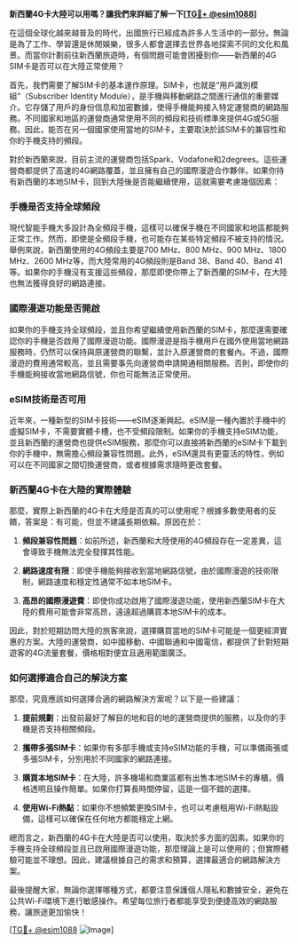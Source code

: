 **新西蘭4G卡大陸可以用嗎？讓我們來詳細了解一下[[TG💪+ @esim1088](https://t.me/s/esim1088)]**

在這個全球化越來越普及的時代，出國旅行已經成為許多人生活中的一部分。無論是為了工作、學習還是休閒娛樂，很多人都會選擇去世界各地探索不同的文化和風景。而當你計劃前往新西蘭旅遊時，有個問題可能會困擾到你——新西蘭的4G SIM卡是否可以在大陸正常使用？

首先，我們需要了解SIM卡的基本運作原理。SIM卡，也就是“用戶識別模組”（Subscriber Identity Module），是手機與移動網路之間進行通信的重要媒介。它存儲了用戶的身份信息和加密數據，使得手機能夠接入特定運營商的網路服務。不同國家和地區的運營商通常使用不同的頻段和技術標準來提供4G或5G服務。因此，能否在另一個國家使用當地的SIM卡，主要取決於該SIM卡的兼容性和你的手機支持的頻段。

對於新西蘭來說，目前主流的運營商包括Spark、Vodafone和2degrees。這些運營商都提供了高速的4G網路覆蓋，並且擁有自己的國際漫遊合作夥伴。如果你持有新西蘭的本地SIM卡，回到大陸後是否能繼續使用，這就需要考慮幾個因素：

### **手機是否支持全球頻段**

現代智能手機大多設計為全頻段手機，這樣可以確保手機在不同國家和地區都能夠正常工作。然而，即使是全頻段手機，也可能存在某些特定頻段不被支持的情況。舉例來說，新西蘭使用的4G頻段主要是700 MHz、800 MHz、900 MHz、1800 MHz、2600 MHz等，而大陸常用的4G頻段則是Band 38、Band 40、Band 41等。如果你的手機沒有支援這些頻段，那麼即使你帶上了新西蘭的SIM卡，在大陸也無法獲得良好的網路連接。

### **國際漫遊功能是否開啟**

如果你的手機支持全球頻段，並且你希望繼續使用新西蘭的SIM卡，那麼還需要確認你的手機是否啟用了國際漫遊功能。國際漫遊是指手機用戶在國外使用當地網路服務時，仍然可以保持與原運營商的聯繫，並計入原運營商的套餐內。不過，國際漫遊的費用通常較高，並且需要事先向運營商申請開通相關服務。否則，即使你的手機能夠接收當地網路信號，你也可能無法正常使用。

### **eSIM技術是否可用**

近年來，一種新型的SIM卡技術——eSIM逐漸興起。eSIM是一種內置於手機中的虛擬SIM卡，不需要實體卡槽，也不受頻段限制。如果你的手機支持eSIM功能，並且新西蘭的運營商也提供eSIM服務，那麼你可以直接將新西蘭的eSIM卡下載到你的手機中，無需擔心頻段兼容性問題。此外，eSIM還具有更靈活的特性，例如可以在不同國家之間切換運營商，或者根據需求隨時更改套餐。

### **新西蘭4G卡在大陸的實際體驗**

那麼，實際上新西蘭的4G卡在大陸是否真的可以使用呢？根據多數使用者的反饋，答案是：有可能，但並不建議長期依賴。原因在於：

1. **頻段兼容性問題**：如前所述，新西蘭和大陸使用的4G頻段存在一定差異，這會導致手機無法完全發揮其性能。
   
2. **網路速度有限**：即使手機能夠接收到當地網路信號，由於國際漫遊的技術限制，網路速度和穩定性通常不如本地SIM卡。

3. **高昂的國際漫遊費**：即使你成功啟用了國際漫遊功能，使用新西蘭SIM卡在大陸的費用可能會非常高昂，遠遠超過購買本地SIM卡的成本。

因此，對於短期訪問大陸的旅客來說，選擇購買當地的SIM卡可能是一個更經濟實惠的方案。大陸的運營商，如中國移動、中國聯通和中國電信，都提供了針對短期遊客的4G流量套餐，價格相對便宜且適用範圍廣泛。

### **如何選擇適合自己的解決方案**

那麼，究竟應該如何選擇合適的網路解決方案呢？以下是一些建議：

1. **提前規劃**：出發前最好了解目的地和目的地的運營商提供的服務，以及你的手機是否支持相關頻段。

2. **攜帶多張SIM卡**：如果你有多部手機或支持eSIM功能的手機，可以準備兩張或多張SIM卡，分別用於不同國家的網路連接。

3. **購買本地SIM卡**：在大陸，許多機場和商業區都有出售本地SIM卡的專櫃，價格透明且操作簡單。如果你打算長時間停留，這是一個不錯的選擇。

4. **使用Wi-Fi熱點**：如果你不想頻繁更換SIM卡，也可以考慮租用Wi-Fi熱點設備，這樣可以確保在任何地方都能穩定上網。

總而言之，新西蘭的4G卡在大陸是否可以使用，取決於多方面的因素。如果你的手機支持全球頻段並且已啟用國際漫遊功能，那麼理論上是可以使用的；但實際體驗可能並不理想。因此，建議根據自己的需求和預算，選擇最適合的網路解決方案。

最後提醒大家，無論你選擇哪種方式，都要注意保護個人隱私和數據安全，避免在公共Wi-Fi環境下進行敏感操作。希望每位旅行者都能享受到便捷高效的網路服務，讓旅途更加愉快！

[[TG💪+ @esim1088](https://t.me/s/esim1088) ![Image](https://i.postimg.cc/4NQfJmqS/Snipaste-2025-05-13-00-14-12.png)]